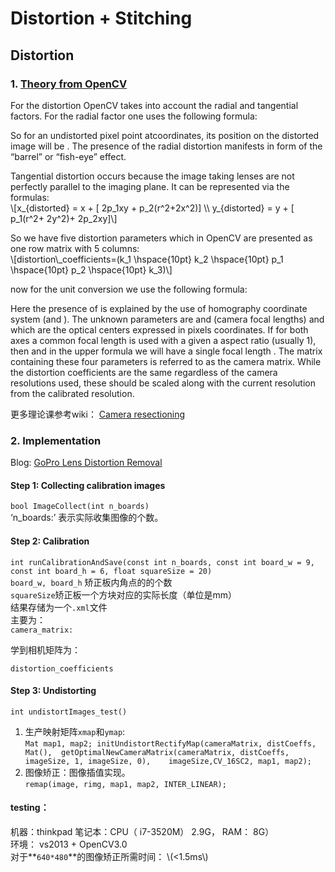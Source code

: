 <h1 id="distortion--stitching">Distortion + Stitching</h1>
<h2 id="distortion">Distortion</h2>
<h3 id="theory-from-opencv">1.  <a href="http://docs.opencv.org/master/d4/d94/tutorial_camera_calibration.html">Theory from OpenCV</a></h3>
<p>For the distortion OpenCV takes into account the radial and tangential factors. For the radial factor one uses the following formula:<br>
<script type="math/tex; mode=display" id="MathJax-Element-307">
x_{distorted} = x( 1 + k_1 r^2 + k_2 r^4 + k_3 r^6) \\ y_{distorted} = y( 1 + k_1 r^2 + k_2 r^4 + k_3 r^6)
</script></p>
<p>So for an undistorted pixel point at<script type="math/tex" id="MathJax-Element-134">(x,y)</script>coordinates, its position on the distorted image will be <script type="math/tex" id="MathJax-Element-135">(x_{distorted},y_{distorted})</script>. The presence of the radial distortion manifests in form of the “barrel” or “fish-eye” effect.</p>
<p>Tangential distortion occurs because the image taking lenses are not perfectly parallel to the imaging plane. It can be represented via the formulas:<br>
\[x_{distorted} = x + [ 2p_1xy + p_2(r^2+2x^2)] \\ y_{distorted} = y + [ p_1(r^2+ 2y^2)+ 2p_2xy]\]</p>
<p>So we have five distortion parameters which in OpenCV are presented as one row matrix with 5 columns:<br>
\[distortion\_coefficients=(k_1 \hspace{10pt} k_2 \hspace{10pt} p_1 \hspace{10pt} p_2 \hspace{10pt} k_3)\]</p>
<p>now for the unit conversion we use the following formula:<br>
<script type="math/tex; mode=display" id="MathJax-Element-142">
\left [ \begin{matrix} x \\ y \\ w \end{matrix} \right ] = \left [ \begin{matrix} f_x & 0 & c_x \\ 0 & f_y & c_y \\ 0 & 0 & 1 \end{matrix} \right ] \left [ \begin{matrix} X \\ Y \\ Z \end{matrix} \right ]
</script></p>
<p>Here the presence of <script type="math/tex" id="MathJax-Element-233">w</script> is explained by the use of homography coordinate system (and <script type="math/tex" id="MathJax-Element-234">w=Z</script>). The unknown parameters are <script type="math/tex" id="MathJax-Element-235">f_x</script> and <script type="math/tex" id="MathJax-Element-236">f_y</script> (camera focal lengths) and <script type="math/tex" id="MathJax-Element-237">(c_x,c_y)</script> which are the optical centers expressed in pixels coordinates. If for both axes a common focal length is used with a given a aspect ratio (usually 1), then <script type="math/tex" id="MathJax-Element-238">f_y=f_x∗a</script> and in the upper formula we will have a single focal length <script type="math/tex" id="MathJax-Element-239">f</script>. The matrix containing these four parameters is referred to as the camera matrix. While the distortion coefficients are the same regardless of the camera resolutions used, these should be scaled along with the current resolution from the calibrated resolution.</p>
<p>更多理论课参考wiki： <a href="https://en.wikipedia.org/wiki/Camera_resectioning">Camera resectioning</a></p>
<h3 id="implementation">2.  Implementation</h3>
<p>Blog: <a href="http://www.theeminentcodfish.com/gopro-calibration/">GoPro Lens Distortion Removal</a></p>
<h4 id="step-1--collecting-calibration-images">Step 1:  Collecting calibration images</h4>
<p><code>bool ImageCollect(int n_boards)</code><br>
‘n_boards:’ 表示实际收集图像的个数。</p>
<h4 id="step-2-calibration">Step 2: Calibration</h4>
<p><code>int runCalibrationAndSave(const int n_boards, const int board_w = 9, const int board_h = 6, float squareSize = 20)</code><br>
<code>board_w, board_h</code> 矫正板内角点的的个数<br>
<code>squareSize</code>矫正板一个方块对应的实际长度（单位是mm）<br>
结果存储为一个<code>.xml</code>文件<br>
主要为：<br>
<code>camera_matrix:</code></p>
<p>学到相机矩阵为：<br>
<script type="math/tex; mode=display" id="MathJax-Element-140">
\left[ \begin{matrix} 537.65& 0. &340.11 \\
0.&   537.89 &236.94 \\
  0 & 0 & 1 
  \end{matrix} \right]
</script></p>
<p><code>distortion_coefficients</code><br>
<script type="math/tex; mode=display" id="MathJax-Element-297">[-0.2776, 0.0539, 0.0212, -0.0039,  0.0486]</script></p>
<h4 id="step-3-undistorting">Step 3: Undistorting</h4>
<p><code>int undistortImages_test()</code></p>
<ol>
<li>生产映射矩阵<code>xmap</code>和<code>ymap</code>:<br>
<code>Mat map1, map2; initUndistortRectifyMap(cameraMatrix, distCoeffs, Mat(), 	getOptimalNewCameraMatrix(cameraMatrix, distCoeffs, imageSize, 1, imageSize, 0), 	imageSize,CV_16SC2, map1, map2);</code></li>
<li>图像矫正：图像插值实现。<br>
<code>remap(image, rimg, map1, map2, INTER_LINEAR);</code></li>
</ol>
<h4 id="testing：">testing：</h4>
<p>机器：thinkpad 笔记本：CPU（ i7-3520M） 2.9G， RAM： 8G）<br>
环境： vs2013 + OpenCV3.0<br>
对于**<code>640*480</code>**的图像矫正所需时间： \(&lt;1.5ms\)</p>

